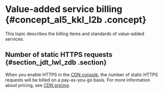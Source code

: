 # Value-added service billing {#concept_al5_kkl_l2b .concept}

This topic describes the billing items and standards of value-added services.

## Number of static HTTPS requests {#section_jdt_lwl_zdb .section}

When you enable HTTPS in the [CDN console](https://partners-intl.aliyun.com/login-required#cdn), the number of static HTTPS requests will be billed on a pay-as-you-go basis. For more information about pricing, see [CDN pricing](https://www.alibabacloud.com/en/product/cdn/pricing).

